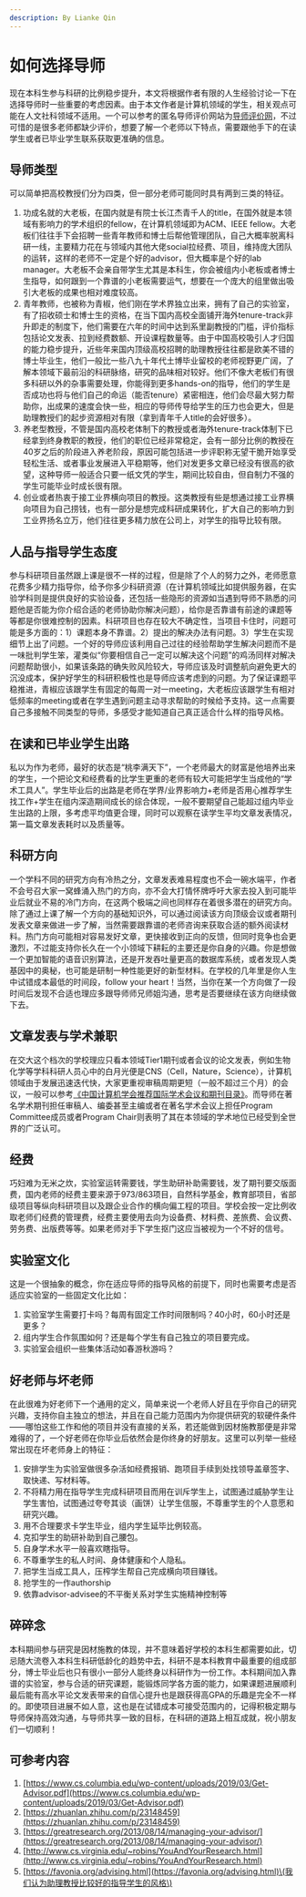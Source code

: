```yaml
---
description: By Lianke Qin
---
```


# 如何选择导师

现在本科生参与科研的比例稳步提升，本文将根据作者有限的人生经验讨论一下在选择导师时一些重要的考虑因素。由于本文作者是计算机领域的学生，相关观点可能在人文社科领域不适用。一个可以参考的匿名导师评价网站为[导师评价网](https://mysupervisor.org/)，不过可惜的是很多老师都缺少评价，想要了解一个老师以下特点，需要跟他手下的在读学生或者已毕业学生联系获取更准确的信息。

## 导师类型

可以简单把高校教授们分为四类，但一部分老师可能同时具有两到三类的特征。

1. 功成名就的大老板，在国内就是有院士长江杰青千人的title，在国外就是本领域有影响力的学术组织的fellow，在计算机领域即为ACM、IEEE fellow。大老板们往往手下会招聘一些青年教师和博士后帮他管理团队，自己大概率脱离科研一线，主要精力花在与领域内其他大佬social拉经费、项目，维持庞大团队的运转，这样的老师不一定是个好的advisor，但大概率是个好的lab manager。大老板不会亲自带学生尤其是本科生，你会被组内小老板或者博士生指导，如何跟到一个靠谱的小老板需要运气，想要在一个庞大的组里做出吸引大老板的成果也相对难度较高。
2. 青年教师，也被称为青椒，他们刚在学术界独立出来，拥有了自己的实验室，有了招收硕士和博士生的资格，在当下国内高校全面铺开海外tenure-track非升即走的制度下，他们需要在六年的时间中达到系里副教授的门槛，评价指标包括论文发表、拉到经费数额、开设课程数量等。由于中国高校吸引人才归国的能力稳步提升，近些年来国内顶级高校招聘的助理教授往往都是欧美不错的博士毕业生，他们一般比一些八九十年代土博毕业留校的老师视野更广阔，了解本领域下最前沿的科研脉络，研究的品味相对较好。他们不像大老板们有很多科研以外的杂事需要处理，你能得到更多hands-on的指导，他们的学生是否成功也将与他们自己的命运（能否tenure）紧密相连，他们会尽最大努力帮助你，出成果的速度会快一些，相应的导师传导给学生的压力也会更大，但是助理教授们的起步资源相对有限（拿到青年千人title的会好很多）。
3. 养老型教授，不管是国内高校老体制下的教授或者海外tenure-track体制下已经拿到终身教职的教授，他们的职位已经非常稳定，会有一部分比例的教授在40岁之后的阶段进入养老阶段，原因可能包括进一步评职称无望干脆开始享受轻松生活、或者事业发展进入平稳期等，他们对发更多文章已经没有很高的欲望，这种导师一般适合只要一纸文凭的学生，期间比较自由，但自制力不强的学生可能毕业时成长很有限。
4. 创业或者热衷于接工业界横向项目的教授。这类教授有些是想通过接工业界横向项目为自己捞钱，也有一部分是想完成科研成果转化，扩大自己的影响力到工业界扬名立万，他们往往更多精力放在公司上，对学生的指导比较有限。

## 人品与指导学生态度

参与科研项目虽然跟上课是很不一样的过程，但是除了个人的努力之外，老师愿意花费多少精力指导你，给予你多少科研资源（在计算机领域比如提供服务器，在实验学科则是提供良好的实验设备，还包括一些隐形的资源如当遇到导师不熟悉的问题他是否能为你介绍合适的老师协助你解决问题），给你是否靠谱有前途的课题等等都是你很难控制的因素。科研项目也存在较大不确定性，当项目卡住时，问题可能是多方面的：1）课题本身不靠谱。2）提出的解决办法有问题。3）学生在实现细节上出了问题。一个好的导师应该利用自己过往的经验帮助学生解决问题而不是一味批判学生笨，灌类似“你要相信自己一定可以解决这个问题”的鸡汤同样对解决问题帮助很小，如果该条路的确失败风险较大，导师应该及时调整航向避免更大的沉没成本，保护好学生的科研积极性也是导师应该考虑到的问题。为了保证课题平稳推进，青椒应该跟学生有固定的每周一对一meeting，大老板应该跟学生有相对低频率的meeting或者在学生遇到问题主动寻求帮助的时候给予支持。这一点需要自己多接触不同类型的导师，多感受才能知道自己真正适合什么样的指导风格。

## 在读和已毕业学生出路

私以为作为老师，最好的状态是“桃李满天下”，一个老师最大的财富是他培养出来的学生，一个把论文和经费看的比学生更重的老师有较大可能把学生当成他的“学术工具人”。学生毕业后的出路是老师在学界/业界影响力+老师是否用心推荐学生找工作+学生在组内深造期间成长的综合体现，一般不要期望自己能超过组内毕业生出路的上限，多考虑平均值更合理，同时可以观察在读学生平均文章发表情况，第一篇文章发表耗时以及质量等。

## 科研方向

一个学科不同的研究方向有冷热之分，文章发表难易程度也不会一碗水端平，作者不会号召大家一窝蜂涌入热门的方向，亦不会大打情怀牌呼吁大家去投入到可能毕业后就业不易的冷门方向，在这两个极端之间也同样存在着很多潜在的研究方向。除了通过上课了解一个方向的基础知识外，可以通过阅读该方向顶级会议或者期刊发表文章来做进一步了解，当然需要跟靠谱的老师咨询来获取合适的额外阅读材料。热门方向可能相对容易发好文章，更快接收到正向的反馈，但同时竞争也会更激烈，不过能支持你长久在一个小领域下耕耘的主要还是你自身的兴趣。你是想做一个更加智能的语音识别算法，还是开发吞吐量更高的数据库系统，或者发现人类基因中的奥秘，也可能是研制一种性能更好的新型材料。在学校的几年里是你人生中试错成本最低的时间段，follow your heart！当然，当你在某一个方向做了一段时间后发现不合适也理应多跟导师师兄师姐沟通，思考是否要继续在该方向继续做下去。

## 文章发表与学术兼职

在交大这个档次的学校理应只看本领域Tier1期刊或者会议的论文发表，例如生物化学等学科科研人员心中的白月光便是CNS（Cell，Nature，Science），计算机领域由于发展迅速迭代快，大家更重视审稿周期更短（一般不超过三个月）的会议，一般可以参考[《中国计算机学会推荐国际学术会议和期刊目录》](https://www.ccf.org.cn/c/2019-04-25/663625.shtml)。而导师在著名学术期刊担任审稿人、编委甚至主编或者在著名学术会议上担任Program Committee成员或者Program Chair则表明了其在本领域的学术地位已经受到全世界的广泛认可。

## 经费

巧妇难为无米之炊，实验室运转需要钱，学生助研补助需要钱，发了期刊要交版面费，国内老师的经费主要来源于973/863项目，自然科学基金，教育部项目，省部级项目等纵向科研项目以及跟企业合作的横向偏工程的项目。学校会按一定比例收取老师们经费的管理费，经费主要使用去向为设备费、材料费、差旅费、会议费、劳务费、出版费等等。如果老师对手下学生抠门这应当被视为一个不好的信号。

## 实验室文化

这是一个很抽象的概念，你在适应导师的指导风格的前提下，同时也需要考虑是否适应实验室的一些固定文化比如：

1. 实验室学生需要打卡吗？每周有固定工作时间限制吗？40小时，60小时还是更多？
2. 组内学生合作氛围如何？还是每个学生有自己独立的项目要完成。
3. 实验室会组织一些集体活动如春游秋游吗？

## 好老师与坏老师

在此很难为好老师下一个通用的定义，简单来说一个老师人好且在乎你自己的研究兴趣，支持你自主独立的想法，并且在自己能力范围内为你提供研究的软硬件条件——哪怕这些工作和他的项目并没有直接的关系，若还能做到因材施教那便是非常难得的了，一个好老师在你毕业后依然会是你终身的好朋友。这里可以列举一些经常出现在坏老师身上的特征：

1. 安排学生为实验室做很多杂活如经费报销、跑项目手续到处找领导盖章签字、取快递、写材料等。
2. 不将精力用在指导学生完成科研项目而用在训斥学生上，试图通过威胁学生让学生害怕，试图通过夸夸其谈（画饼）让学生信服，不尊重学生的个人意愿和研究兴趣。
3. 用不合理要求卡学生毕业，组内学生延毕比例较高。
4. 克扣学生的助研补助到自己腰包。
5. 自身学术水平一般喜欢瞎指导。
6. 不尊重学生的私人时间、身体健康和个人隐私。
7. 把学生当成工具人，压榨学生帮自己完成横向项目赚钱。
8. 抢学生的一作authorship
9. 依靠advisor-advisee的不平衡关系对学生实施精神控制等

## 碎碎念

本科期间参与研究是因材施教的体现，并不意味着好学校的本科生都需要如此，切忌随大流卷入本科生科研低龄化的趋势中去，科研不是本科教育中最重要的组成部分，博士毕业后也只有很小一部分人能终身以科研作为一份工作。本科期间加入靠谱的实验室，参与合适的研究课题，能锻炼同学各方面的能力，如果课题进展顺利最后能有高水平论文发表带来的自信心提升也是跟获得高GPA的乐趣是完全不一样的。即使项目进展不如人意，这也是在试错成本可接受范围内的，记得积极定期与导师保持高效沟通，与导师共享一致的目标，在科研的道路上相互成就，祝小朋友们一切顺利！

## 可参考内容

1. [https://www.cs.columbia.edu/wp-content/uploads/2019/03/Get-Advisor.pdf](https://www.cs.columbia.edu/wp-content/uploads/2019/03/Get-Advisor.pdf)
2. [https://zhuanlan.zhihu.com/p/23148459](https://zhuanlan.zhihu.com/p/23148459)
3. [https://greatresearch.org/2013/08/14/managing-your-advisor/](https://greatresearch.org/2013/08/14/managing-your-advisor/)
4. [http://www.cs.virginia.edu/~robins/YouAndYourResearch.html](http://www.cs.virginia.edu/~robins/YouAndYourResearch.html)
5. [https://favonia.org/advising.html](https://favonia.org/advising.html)\(我们认为助理教授比较好的指导学生的风格\)

